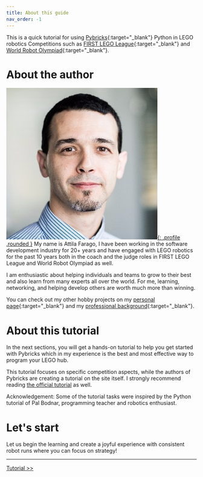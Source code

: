 ```yaml
---
title: About this guide
nav_order: -1
---
```


This is a quick tutorial for using [Pybricks](https://pybricks.com){:target="_blank"} Python in LEGO robotics Competitions such as [FIRST LEGO League](https://www.firstlegoleague.org){:target="_blank"} and [World Robot Olympiad](https://wro-association.org){:target="_blank"}.

# About the author

[![image Attila](assets/profile_attila.jpg){: .profile .rounded }](https://attilafarago.hu)
My name is Attila Farago, I have been working in the software development industry for 20+ years and have engaged with LEGO robotics for the past 10 years both in the coach and the judge roles in FIRST LEGO League and World Robot Olympiad as well.

I am enthusiastic about helping individuals and teams to grow to their best and also learn from many experts all over the world. For me, learning, networking, and helping develop others are worth much more than winning.

You can check out my other hobby projects on my [personal page](https://attilafarago.hu){:target="_blank"} and my [professional background](https://www.linkedin.com/in/afarago){:target="_blank"}.

# About this tutorial

In the next sections, you will get a hands-on tutorial to help you get started with Pybricks which in my experience is the best and most effective way to program your LEGO hub.

This tutorial focuses on specific competition aspects, while the authors of Pybricks are creating a tutorial on the site itself. I strongly recommend reading [the official tutorial](https://pybricks.com/learn) as well.

Acknowledgement: Some of the tutorial tasks were inspired by the Python tutorial of Pal Bodnar, programming teacher and robotics enthusiast.

# Let's start

Let us begin the learning and create a joyful experience with consistent robot runs where you can focus on strategy!

---
[Tutorial >>](tutorial/0_intro.md)

